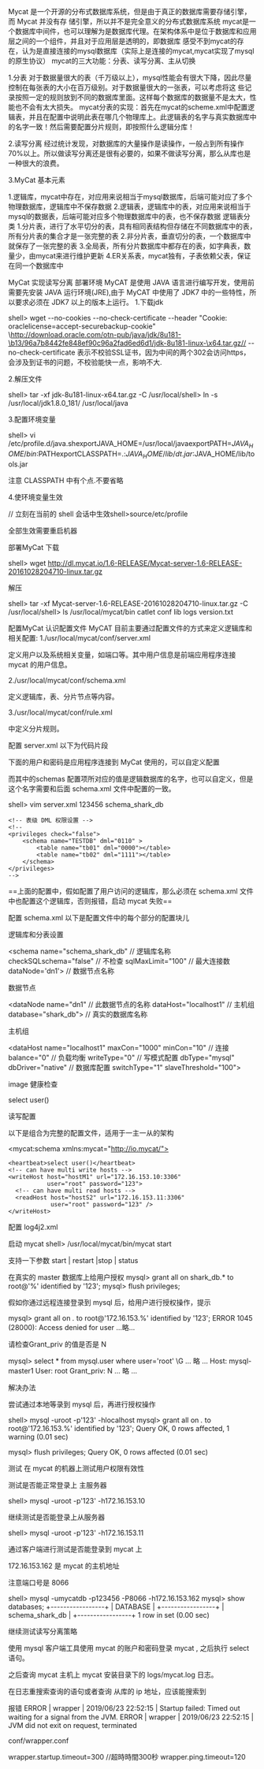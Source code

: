 Mycat 是一个开源的分布式数据库系统，但是由于真正的数据库需要存储引擎，而 Mycat 并没有存 储引擎，所以并不是完全意义的分布式数据库系统
mycat是一个数据库中间件，也可以理解为是数据库代理。在架构体系中是位于数据库和应用层之间的一个组件，并且对于应用层是透明的，即数据库 感受不到mycat的存在，认为是直接连接的mysql数据库（实际上是连接的mycat,mycat实现了mysql的原生协议）
mycat的三大功能：分表、读写分离、主从切换

1.分表
对于数据量很大的表（千万级以上），mysql性能会有很大下降，因此尽量控制在每张表的大小在百万级别。对于数据量很大的一张表，可以考虑将这 些记录按照一定的规则放到不同的数据库里面。这样每个数据库的数据量不是太大，性能也不会有太大损失。
mycat分表的实现：首先在mycat的scheme.xml中配置逻辑表，并且在配置中说明此表在哪几个物理库上。此逻辑表的名字与真实数据库中的名字一致！然后需要配置分片规则，即按照什么逻辑分库！

2.读写分离
经过统计发现，对数据库的大量操作是读操作，一般占到所有操作70%以上。所以做读写分离还是很有必要的，如果不做读写分离，那么从库也是一种很大的浪费。

3.MyCat 基本元素

   1.逻辑库，mycat中存在，对应用来说相当于mysql数据库，后端可能对应了多个物理数据库，逻辑库中不保存数据
   2.逻辑表，逻辑库中的表，对应用来说相当于mysql的数据表，后端可能对应多个物理数据库中的表，也不保存数据
逻辑表分类
     1.分片表，进行了水平切分的表，具有相同表结构但存储在不同数据库中的表，所有分片表的集合才是一张完整的表
     2.非分片表，垂直切分的表，一个数据库中就保存了一张完整的表
     3.全局表，所有分片数据库中都存在的表，如字典表，数量少，由mycat来进行维护更新
     4.ER关系表，mycat独有，子表依赖父表，保证在同一个数据库中

MyCat 实现读写分离
部署环境
  MyCAT 是使用 JAVA 语言进行编写开发，使用前需要先安装 JAVA 运行环境(JRE),由于 MyCAT 中使用了 JDK7 中的一些特性，所以要求必须在 JDK7 以上的版本上运行。
1.下载jdk


shell> wget --no-cookies \--no-check-certificate \--header \"Cookie: oraclelicense=accept-securebackup-cookie" \http://download.oracle.com/otn-pub/java/jdk/8u181-\b13/96a7b8442fe848ef90c96a2fad6ed6d1/jdk-8u181-linux-\x64.tar.gz// --no-check-certificate 表示不校验SSL证书，因为中间的两个302会访问https，会涉及到证书的问题，不校验能快一点，影响不大.

2.解压文件


shell> tar -xf jdk-8u181-linux-x64.tar.gz  -C  /usr/local/shell> ln -s /usr/local/jdk1.8.0_181/ /usr/local/java

3.配置环境变量


shell> vi /etc/profile.d/java.shexportJAVA_HOME=/usr/local/javaexportPATH=$JAVA_HOME/bin:$PATHexportCLASSPATH=.:$JAVA_HOME/lib/dt.jar:$JAVA_HOME/lib/tools.jar

注意 CLASSPATH 中有个点.不要省略

4.使环境变量生效


// 立刻在当前的 shell 会话中生效shell>source/etc/profile

全部生效需要重启机器

部署MyCat
下载


shell> wget http://dl.mycat.io/1.6-RELEASE/Mycat-server-1.6-RELEASE-20161028204710-linux.tar.gz

解压


shell> tar -xf Mycat-server-1.6-RELEASE-20161028204710-linux.tar.gz -C /usr/local/shell> ls /usr/local/mycat/bin  catlet  conf  lib  logs  version.txt

配置MyCat
认识配置文件
MyCAT 目前主要通过配置文件的方式来定义逻辑库和相关配置:
1./usr/local/mycat/conf/server.xml

定义用户以及系统相关变量，如端口等。其中用户信息是前端应用程序连接 mycat 的用户信息。

2./usr/local/mycat/conf/schema.xml

定义逻辑库，表、分片节点等内容。

3./usr/local/mycat/conf/rule.xml

中定义分片规则。

配置 server.xml
以下为代码片段

下面的用户和密码是应用程序连接到 MyCat 使用的，可以自定义配置

而其中的schemas 配置项所对应的值是逻辑数据库的名字，也可以自定义，但是这个名字需要和后面 schema.xml 文件中配置的一致。

shell> vim server.xml
<user name="mycatdb">
    <property name="password">123456</property>
    <property name="schemas">schema_shark_db</property>

    <!-- 表级 DML 权限设置 -->
    <!--
    <privileges check="false">
        <schema name="TESTDB" dml="0110" >
            <table name="tb01" dml="0000"></table>
            <table name="tb02" dml="1111"></table>
        </schema>
    </privileges>
    -->
</user>

<!--下面是另一个用户，并且设置的访问 TESTED 逻辑数据库的权限是 只读
<user name="user">
        <property name="password">user</property>
        <property name="schemas">TESTDB</property>
        <property name="readOnly">true</property>
</user>
-->

==上面的配置中，假如配置了用户访问的逻辑库，那么必须在 schema.xml 文件中也配置这个逻辑库，否则报错，启动 mycat 失败==

配置 schema.xml
以下是配置文件中的每个部分的配置块儿

逻辑库和分表设置

<schema name="schema_shark_db"   // 逻辑库名称
        checkSQLschema="false"   // 不检查
        sqlMaxLimit="100"        // 最大连接数
        dataNode='dn1'>          // 数据节点名称
<!--这里定义的是分表的信息-->
</schema>

数据节点

<dataNode name="dn1"              // 此数据节点的名称
          dataHost="localhost1"   // 主机组
          database="shark_db">    // 真实的数据库名称
</dataNode>

主机组

<dataHost name="localhost1"
            maxCon="1000" minCon="10"   // 连接
            balance="0"                 // 负载均衡
            writeType="0"               // 写模式配置
            dbType="mysql" dbDriver="native" // 数据库配置
            switchType="1" slaveThreshold="100">
    <!--这里可以配置关于这个主机组的成员信息，和针对这些主机的健康检查语句-->
</dataHost>

image
健康检查

<heartbeat>select user()</heartbeat>

读写配置

<writeHost host="hostM1" url="172.16.153.10:3306"
               user="root" password="123">
      <!-- can have multi read hosts -->
      <readHost host="hostS2" url="172.16.153.11:3306"
                user="root" password="123" /></writeHost>

以下是组合为完整的配置文件，适用于一主一从的架构

<!DOCTYPE mycat:schema SYSTEM "schema.dtd">
<mycat:schema xmlns:mycat="http://io.mycat/">

  <schema name="schema_shark_db" 
          checkSQLschema="false"
          sqlMaxLimit="100" 
          dataNode='dn1'>
    <!--这里定义的是分库分表的信息-->
  </schema>

  <!--下面是配置读写分离的信息-->
  <dataNode name="dn1"
            dataHost="localhost1" database="shark_db">
  </dataNode>

  <dataHost name="localhost1"
            maxCon="1000" minCon="10"
            balance="0" writeType="0"
            dbType="mysql" dbDriver="native"
            switchType="1" slaveThreshold="100">

    <heartbeat>select user()</heartbeat>
    <!-- can have multi write hosts -->
    <writeHost host="hostM1" url="172.16.153.10:3306"
               user="root" password="123">
      <!-- can have multi read hosts -->
      <readHost host="hostS2" url="172.16.153.11:3306"
                user="root" password="123" />
    </writeHost>
  </dataHost>
</mycat:schema>

配置 log4j2.xml
<!--设置日志级别为 debug , 默认是 info-->
<asyncRoot level="debug" includeLocation="true">

启动 mycat
shell> /usr/local/mycat/bin/mycat  start

支持一下参数
start | restart |stop | status

在真实的 master 数据库上给用户授权
mysql> grant all on shark_db.* to root@'%' identified by '123';
mysql> flush privileges;

假如你通过远程连接登录到 mysql 后，给用户进行授权操作，提示

mysql> grant all on *.* to root@'172.16.153.%' identified by '123';
ERROR 1045 (28000): Access denied for user ...略...

请检查Grant_priv 的值是否是 N

mysql> select * from mysql.user where user='root' \G
              ... 略 ...
                  Host: mysql-master1
                  User: root
            Grant_priv: N
            ... 略 ...

解决办法

尝试通过本地等录到 mysql 后，再进行授权操作

shell> mysql -uroot -p'123' -hlocalhost
mysql> grant all on *.* to root@'172.16.153.%' identified by '123';
Query OK, 0 rows affected, 1 warning (0.01 sec)

mysql> flush privileges;
Query OK, 0 rows affected (0.01 sec)

测试
在 mycat 的机器上测试用户权限有效性

测试是否能正常登录上 主服务器

shell> mysql -uroot -p'123' -h172.16.153.10

继续测试是否能登录上从服务器

shell> mysql -uroot -p'123' -h172.16.153.11

通过客户端进行测试是否能登录到 mycat 上

172.16.153.162 是 mycat 的主机地址

注意端口号是 8066

shell> mysql -umycatdb -p123456 -P8066 -h172.16.153.162
mysql> show databases;
+-----------------+
| DATABASE        |
+-----------------+
| schema_shark_db |
+-----------------+
1 row in set (0.00 sec)

继续测试读写分离策略

使用 mysql 客户端工具使用 mycat 的账户和密码登录 mycat ,
之后执行 select 语句。

之后查询 mycat 主机上 mycat 安装目录下的 logs/mycat.log 日志。

在日志重搜索查询的语句或者查询 从库的 ip 地址，应该能搜索到

报错
ERROR | wrapper | 2019/06/23 22:52:15 | Startup failed: Timed out waiting for a signal from the JVM.
ERROR | wrapper | 2019/06/23 22:52:15 | JVM did not exit on request, terminated

conf/wrapper.conf


wrapper.startup.timeout=300 //超時時間300秒 
wrapper.ping.timeout=120
